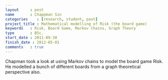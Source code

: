 ```yaml
---
layout     : post
name       : Chappman Sin
categories    : [research, student, past]
project_title : Mathematical modelling of Risk (the board game)
keywords   : Risk, Board Game, Markov Chains, Graph Theory
type       : BSc.
start_date : 2011-09-30
finish_date : 2012-05-01
comments   : true
---
```


Chapman took a look at using Markov chains to model the board game Risk. He modelled a bunch of different boards from a graph theoretical perspective also.
